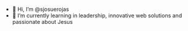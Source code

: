 - 👋 Hi, I’m @sjosuerojas 
- 💞️ I’m currently learning in leadership, innovative web solutions and passionate about Jesus

<!---
sjosuerojas/sjosuerojas is a ✨ special ✨ repository because its `README.md` (this file) appears on your GitHub profile.
You can click the Preview link to take a look at your changes.
--->
